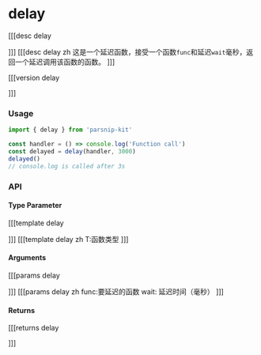 # delay
[[[desc delay

]]]
[[[desc delay zh
这是一个延迟函数，接受一个函数`func`和延迟`wait`毫秒，返回一个延迟调用该函数的函数。
]]]

[[[version delay
  
]]]
### Usage

```typescript
import { delay } from 'parsnip-kit'

const handler = () => console.log('Function call')
const delayed = delay(handler, 3000)
delayed()
// console.log is called after 3s

```


### API

#### Type Parameter

[[[template delay

]]]
[[[template delay zh
T:函数类型
]]]

#### Arguments

[[[params delay

]]]
[[[params delay zh
func:要延迟的函数
wait: 延迟时间（毫秒）
]]]

#### Returns

[[[returns delay

]]]